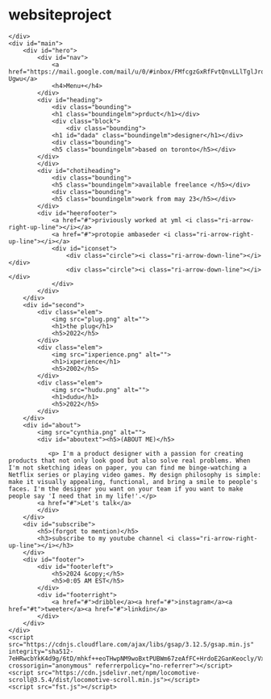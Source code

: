 # websiteproject
<!DOCTYPE html>
<html lang="en">
<head>
    <meta charset="UTF-8">
    <meta name="viewport" content="width=device-width, initial-scale=1.0">
    <title>Document</title>
    <link rel="stylesheet" href="loco.css">
    <link href="https://cdn.jsdelivr.net/npm/remixicon@4.1.0/fonts/remixicon.css" rel="stylesheet">
    <link rel="stylesheet" href="fst.css">
</head>
<body>
    <div id="minicircle">

    </div>
    <div id="main">
        <div id="hero">
            <div id="nav">
                <a href="https://mail.google.com/mail/u/0/#inbox/FMfcgzGxRfFvtQnvLLlTglJrqVQnvKMT">Cinthia Ugwu</a>
                <h4>Menu+</h4>
            </div>
            <div id="heading">
                <div class="bounding">
                <h1 class="boundingelm">prduct</h1></div>
                <div class="block">
                    <div class="bounding">
                <h1 id="dada" class="boundingelm">designer</h1></div>
                <div class="bounding">
                <h5 class="boundingelm">based on toronto</h5></div>
            </div>
            </div>
            <div id="chotiheading">
                <div class="bounding">
                <h5 class="boundingelm">available freelance </h5></div>
                <div class="bounding">
                <h5 class="boundingelm">work from may 23</h5></div>
            </div>
            <div id="heerofooter">
                <a href="#">priviously worked at yml <i class="ri-arrow-right-up-line"></i></a>
                <a href="#">protopie ambaseder <i class="ri-arrow-right-up-line"></i></a>
                <div id="iconset">
                    <div class="circle"><i class="ri-arrow-down-line"></i></div>
                    <div class="circle"><i class="ri-arrow-down-line"></i></div>
                </div>
            </div>
        </div>
        <div id="second">
            <div class="elem">
                <img src="plug.png" alt="">
                <h1>the plug</h1>
                <h5>2022</h5>
            </div>
            <div class="elem">
                <img src="ixperience.png" alt="">
                <h1>ixperience</h1>
                <h5>2002</h5>
            </div>
            <div class="elem">
                <img src="hudu.png" alt="">
                <h1>dudu</h1>
                <h5>2022</h5>
            </div>
        </div>
        <div id="about">
            <img src="cynthia.png" alt="">
            <div id="aboutext"><h5>(ABOUT ME)</h5>
    
               <p> I'm a product designer with a passion for creating products that not only look good but also solve real problems. When I'm not sketching ideas on paper, you can find me binge-watching a Netflix series or playing video games. My design philosophy is simple: make it visually appealing, functional, and bring a smile to people's faces. I'm the designer you want on your team if you want to make people say 'I need that in my life!'.</p>
            <a href="#">Let's talk</a>
            </div>
        </div>
        <div id="subscribe">
            <h5>(forgot to mention)</h5>
            <h3>subscribe to my youtube channel <i class="ri-arrow-right-up-line"></i></h3>
        </div>
        <div id="footer">
            <div id="footerleft">
                <h5>2024 &copy;</h5>
                <h5>0:05 AM EST</h5>
            </div>
            <div id="footerright">
                <a href="#">dribble</a><a href="#">instagram</a><a href="#t">tweeter</a><a href="#">linkdin</a>
            </div>
        </div>
    </div>
    <script src="https://cdnjs.cloudflare.com/ajax/libs/gsap/3.12.5/gsap.min.js" integrity="sha512-7eHRwcbYkK4d9g/6tD/mhkf++eoTHwpNM9woBxtPUBWm67zeAfFC+HrdoE2GanKeocly/VxeLvIqwvCdk7qScg==" crossorigin="anonymous" referrerpolicy="no-referrer"></script>
    <script src="https://cdn.jsdelivr.net/npm/locomotive-scroll@3.5.4/dist/locomotive-scroll.min.js"></script>
    <script src="fst.js"></script>
</body>

</html>
